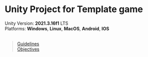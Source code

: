 <h1>Unity Project for Template game</h1>

<div>Unity Version: <b>2021.3.16f1</b> LTS</div>
<div>Platforms: <b>Windows</b>, <b>Linux</b>, <b>MacOS</b>, <b>Android</b>, <b>IOS</b></div>

<br>

> [Guidelines](guidelines.md)
> <br>
> [Objectives](objectives.md)

